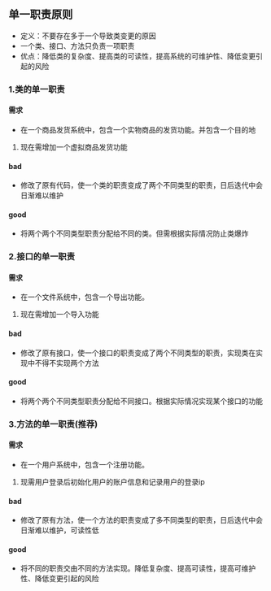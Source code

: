 ## 单一职责原则
* 定义：不要存在多于一个导致类变更的原因
* 一个类、接口、方法只负责一项职责
* 优点：降低类的复杂度、提高类的可读性，提高系统的可维护性、降低变更引起的风险

### 1.类的单一职责
#### 需求
* 在一个商品发货系统中，包含一个实物商品的发货功能。并包含一个目的地
1. 现在需增加一个虚拟商品发货功能

#### bad
* 修改了原有代码，使一个类的职责变成了两个不同类型的职责，日后迭代中会日渐难以维护
#### good
* 将两个两个不同类型职责分配给不同的类。但需根据实际情况防止类爆炸

### 2.接口的单一职责
#### 需求
* 在一个文件系统中，包含一个导出功能。
1. 现在需增加一个导入功能

#### bad
* 修改了原有接口，使一个接口的职责变成了两个不同类型的职责，实现类在实现中不得不实现两个方法
#### good
* 将两个两个不同类型职责分配给不同接口。根据实际情况实现某个接口的功能

### 3.方法的单一职责(推荐)
#### 需求
* 在一个用户系统中，包含一个注册功能。
1. 现需用户登录后初始化用户的账户信息和记录用户的登录ip

#### bad
* 修改了原有方法，使一个方法的职责变成了多不同类型的职责，日后迭代中会日渐难以维护，可读性低
#### good
* 将不同的职责交由不同的方法实现。降低复杂度、提高可读性，提高可维护性、降低变更引起的风险